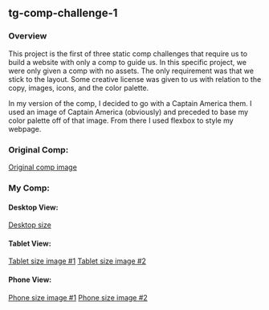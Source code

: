 ## tg-comp-challenge-1

### Overview
This project is the first of three static comp challenges that require us to build a website with only a comp to guide us. In this specific project, we were only given a comp with no assets. The only requirement was that we stick to the layout. Some creative license was given to us with relation to the copy, images, icons, and the color palette.

In my version of the comp, I decided to go with a Captain America them. I used an image of Captain America (obviously) and preceded to base my color palette off of that image. From there I used flexbox to style my webpage.

### Original Comp:
[Original comp image](https://github.com/tlgreg86/tg-comp-challenge-1/blob/master/images/original-comp-1.png?raw=true)

### My Comp:

#### Desktop View:
[Desktop size](https://github.com/tlgreg86/tg-comp-challenge-1/blob/master/images/desktop.png?raw=true)

#### Tablet View:
[Tablet size image #1](images/tablet-size-1.png)
[Tablet size image #2](images/tablet-size-2.png)

#### Phone View:
[Phone size image #1](images/phone-size-1.png)
[Phone size image #2](images/phone-size-2.png)
